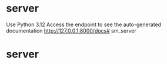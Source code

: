 # server

Use Python 3.12
Access the endpoint to see the auto-generated documentation
http://127.0.0.1:8000/docs# sm_server
# server
